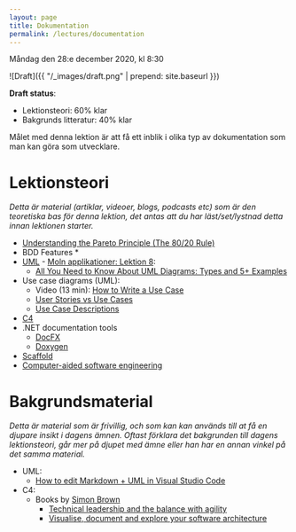 ```yaml
---
layout: page
title: Dokumentation
permalink: /lectures/documentation
---
```


Måndag den 28:e december 2020, kl  8:30

![Draft]({{ "/_images/draft.png" | prepend: site.baseurl }})

**Draft status**:

* Lektionsteori: 60% klar
* Bakgrunds litteratur: 40% klar

Målet med denna lektion är att få ett inblik i olika typ av dokumentation som man kan göra som utvecklare.


# Lektionsteori
*Detta är material (artiklar, videoer, blogs, podcasts etc) som är den teoretiska bas för denna lektion, det antas att du har läst/set/lystnad detta innan lektionen starter.*

* [Understanding the Pareto Principle (The 80/20 Rule)](https://betterexplained.com/articles/understanding-the-pareto-principle-the-8020-rule/)
* BDD Features
    * 
* [UML](https://www.uml.org/)  - [Moln applikationer: Lektion 8](https://pgbsnh19.github.io/molnapplikationer/lecture_08_data.html):
    * [All You Need to Know About UML Diagrams: Types and 5+ Examples](https://tallyfy.com/uml-diagram/)
* Use case diagrams (UML):
    * Video (13 min): [How to Write a Use Case](https://www.youtube.com/watch?v=RHdGn7WMWos)
    * [User Stories vs Use Cases](https://www.youtube.com/watch?v=Vnf3xg3oY4A)
    * [Use Case Descriptions](https://www.sciencedirect.com/topics/computer-science/case-description)
* [C4](https://en.wikipedia.org/wiki/C4_model)
* .NET documentation tools
    * [DocFX](https://dotnet.github.io/docfx/)
    * [Doxygen](https://github.com/doxygen/doxygen)
* [Scaffold](https://en.wikipedia.org/wiki/Scaffold_(programming))
* [Computer-aided software engineering](https://en.wikipedia.org/wiki/Computer-aided_software_engineering)

# Bakgrundsmaterial

*Detta är material som är frivillig, och som kan kan används till at få en djupare insikt i dagens ämnen. Oftast förklara det bakgrunden till dagens lektionsteori, går mer på djupet med ämne eller han har en annan vinkel på det samma material.*

* UML: 
    * [How to edit Markdown + UML in Visual Studio Code](https://www.freecodecamp.org/news/inserting-uml-in-markdown-using-vscode/)
* C4:
    * Books by [Simon Brown](https://leanpub.com/u/simonbrown)
        * [Technical leadership and the balance with agility](https://leanpub.com/software-architecture-for-developers)
        * [Visualise, document and explore your software architecture](https://leanpub.com/visualising-software-architecture)














